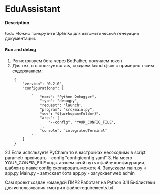 # EduAssistant
#### Description
todo
Можно прикрутить Sphinks для автоматической генерации документации.
 
#### Run and debug
1.  Регистрируем бота через BotFather, получаем токен
2. Для тех, кто пользуется vcs, создаем launch.json с примерно таким содержанием:

```
    {
        "version": "0.2.0",
        "configurations": [
            {
                "name": "Python Debugger",
                "type": "debugpy",
                "request": "launch",
                "program": "src/main.py",
                "cwd": "${workspaceFolder}",
                "args": [
                    "--config", "YOUR_CONFIG_FILE",
                ],
                "console": "integratedTerminal"
            }
        ]
    }
```
2.1 Если используете PyCharm то в настройках необходимо в script parametr прописать  --config "config/config.yaml"
3. На место YOUR_CONFIG_FILE подставляем свой путь к файлу конфигурации, шаблон в папке config скопировать можете
4. Запускаем main.py и app.py 
Main.py - запускает бота 
app.py - запускает web admin

Сам проект создан командой ПИР2 
Работает на Python 3.11
Библиотеки для использования смотри в файле requirements.txt